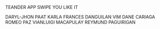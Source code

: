 TEANDER APP SWIPE YOU LIKE IT

DARYL-JHON PAAT
KARLA FRANCES DANGUILAN
VIM DANE CARIAGA
ROMEO PAZ
VIANLUIGI MACAPULAY
REYMUND PAGUIRIGAN
